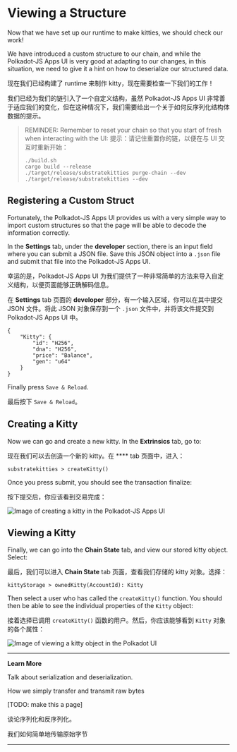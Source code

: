 Viewing a Structure
===

Now that we have set up our runtime to make kitties, we should check our work!

We have introduced a custom structure to our chain, and while the Polkadot-JS Apps UI is very good at adapting to our changes, in this situation, we need to give it a hint on how to deserialize our structured data.

现在我们已经构建了 runtime 来制作 kitty，现在需要检查一下我们的工作！

我们已经为我们的链引入了一个自定义结构，虽然 Polkadot-JS Apps UI 非常善于适应我们的变化，但在这种情况下，我们需要给出一个关于如何反序列化结构体数据的提示。

> REMINDER: Remember to reset your chain so that you start of fresh when interacting with the UI:
> 提示：请记住重置你的链，以便在与 UI 交互时重新开始：
>
> ```
> ./build.sh
> cargo build --release
> ./target/release/substratekitties purge-chain --dev
> ./target/release/substratekitties --dev
> ```

## Registering a Custom Struct

Fortunately, the Polkadot-JS Apps UI provides us with a very simple way to import custom structures so that the page will be able to decode the information correctly.

In the **Settings** tab, under the **developer** section, there is an input field where you can submit a JSON file. Save this JSON object into a `.json` file and submit that file into the Polkadot-JS Apps UI.

幸运的是，Polkadot-JS Apps UI 为我们提供了一种非常简单的方法来导入自定义结构，以便页面能够正确解码信息。

在 **Settings** tab 页面的 **developer** 部分，有一个输入区域，你可以在其中提交 JSON 文件。将此 JSON 对象保存到一个 `.json` 文件中，并将该文件提交到 Polkadot-JS Apps UI 中。

```
{
    "Kitty": {
        "id": "H256",
        "dna": "H256",
        "price": "Balance",
        "gen": "u64"
    }
}
```

Finally press `Save & Reload`.

最后按下 `Save & Reload`。

## Creating a Kitty

Now we can go and create a new kitty. In the **Extrinsics** tab, go to:

现在我们可以去创造一个新的 kitty。在 **** tab 页面中，进入：

```
substratekitties > createKitty()
```

Once you press submit, you should see the transaction finalize:

按下提交后，你应该看到交易完成：

![Image of creating a kitty in the Polkadot-JS Apps UI](./assets/creating-a-kitty.png)

## Viewing a Kitty

Finally, we can go into the **Chain State** tab, and view our stored kitty object. Select:

最后，我们可以进入 **Chain State** tab 页面，查看我们存储的 kitty 对象。选择：

```
kittyStorage > ownedKitty(AccountId): Kitty
```

Then select a user who has called the `createKitty()` function. You should then be able to see the individual properties of the `Kitty` object:

接着选择已调用 `createKitty()` 函数的用户。然后，你应该能够看到 `Kitty` 对象的各个属性：

![Image of viewing a kitty object in the Polkadot UI](./assets/view-kitty.png)

---
**Learn More**

Talk about serialization and deserialization.

How we simply transfer and transmit raw bytes

[TODO: make this a page]

谈论序列化和反序列化。

我们如何简单地传输原始字节

---
